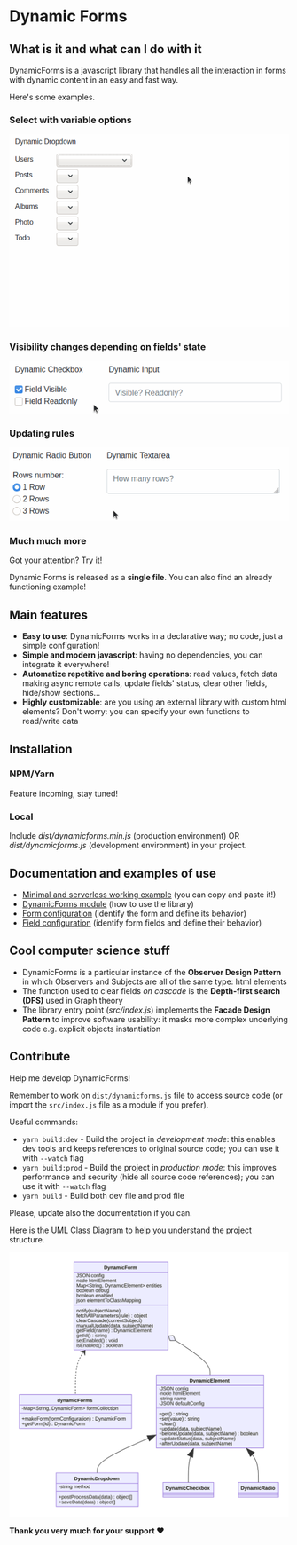 # Dynamic Forms

## What is it and what can I do with it
DynamicForms is a javascript library that handles all the interaction in forms with dynamic content in an easy and fast way.

Here's some examples.

### Select with variable options

![Dynamic Dropdown example gif](./imgs/dynamic-dropdown.gif)

### Visibility changes depending on fields' state

![Dynamic Checkbox example gif](./imgs/dynamic-checkbox.gif)

### Updating rules

![Dynamic Radio example gif](./imgs/dynamic-radio.gif)

### Much much more
Got your attention? Try it!

Dynamic Forms is released as a **single file**. You can also find an already functioning example!

## Main features
- **Easy to use**: DynamicForms works in a declarative way; no code, just a simple configuration!
- **Simple and modern javascript**: having no dependencies, you can integrate it everywhere!
- **Automatize repetitive and boring operations**: read values, fetch data making async remote calls, update fields' status, clear other fields, hide/show sections...
- **Highly customizable**: are you using an external library with custom html elements? Don't worry: you can specify your own functions to read/write data

## Installation
### NPM/Yarn
Feature incoming, stay tuned!

### Local
Include *dist/dynamicforms.min.js* (production environment) OR *dist/dynamicforms.js* (development environment) in your project.

## Documentation and examples of use
- [Minimal and serverless working example](./examples/minimal-example.md) (you can copy and paste it!)
- [DynamicForms module](./dynamic-forms-module.md) (how to use the library)
- [Form configuration](./configurations/form-configuration.md) (identify the form and define its behavior)
- [Field configuration](./configurations/field-configuration.md) (identify form fields and define their behavior)

## Cool computer science stuff
- DynamicForms is a particular instance of the **Observer Design Pattern** in which Observers and Subjects are all of the same type: html elements
- The function used to clear fields *on cascade* is the **Depth-first search (DFS)** used in Graph theory
- The library entry point (*src/index.js*) implements the **Facade Design Pattern** to improve software usability: it masks more complex underlying code e.g. explicit objects instantiation

## Contribute
Help me develop DynamicForms!

Remember to work on `dist/dynamicforms.js` file to access source code (or import the `src/index.js` file as a module if you prefer).

Useful commands:

- `yarn build:dev` - Build the project in *development mode*: this enables dev tools and keeps references to original source code; you can use it with `--watch` flag
- `yarn build:prod` - Build the project in *production mode*: this improves performance and security (hide all source code references); you can use it with `--watch` flag
- `yarn build` - Build both dev file and prod file

Please, update also the documentation if you can.

Here is the UML Class Diagram to help you understand the project structure.

![Class Diagram](./imgs/classdiagram.svg)

**Thank you very much for your support ❤**
